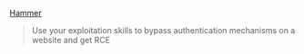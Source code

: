 [Hammer](https://tryhackme.com/r/room/hammer)
> Use your exploitation skills to bypass authentication mechanisms on a website and get RCE

